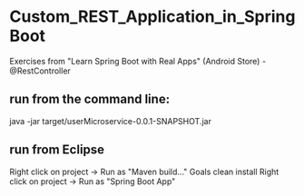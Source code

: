 # Custom_REST_Application_in_SpringBoot
Exercises from "Learn Spring Boot with Real Apps" (Android Store) - @RestController

## run from the command line:

java -jar target/userMicroservice-0.0.1-SNAPSHOT.jar


## run from Eclipse

Right click on project -> Run as "Maven build..." Goals clean install
Right click on project -> Run as "Spring Boot App"

